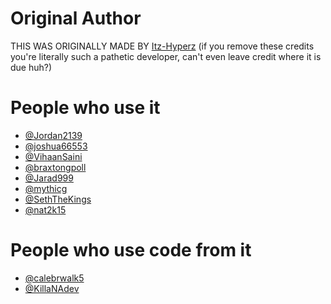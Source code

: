 # Original Author
THIS WAS ORIGINALLY MADE BY [Itz-Hyperz](https://github.com/itz-hyperz)
(if you remove these credits you're literally such a pathetic developer, can't even leave credit where it is due huh?)

# People who use it
- [@Jordan2139](https://github.com/Jordan2139/Jordan2139)
- [@joshua66553](https://github.com/joshua66553/joshua66553)
- [@VihaanSaini](https://github.com/VihaanSaini/VihaanSaini)
- [@braxtongpoll](https://github.com/braxtongpoll/braxtongpoll)
- [@Jarad999](https://github.com/Jarad999/Jarad999)
- [@mythicg](https://github.com/mythicg/mythicg)
- [@SethTheKings](https://github.com/SethTheKings/SethTheKings)
- [@nat2k15](https://github.com/nat2k15)

# People who use code from it
- [@calebrwalk5](https://github.com/calebrwalk5/calebrwalk5)
- [@KillaNAdev](https://github.com/KillaNAdev/KillaNAdev)
